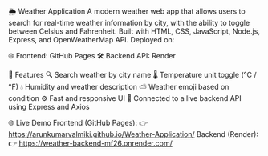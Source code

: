 🌦️ Weather Application
A modern weather web app that allows users to search for real-time weather information by city, with the ability to toggle between Celsius and Fahrenheit.
Built with HTML, CSS, JavaScript, Node.js, Express, and OpenWeatherMap API.
Deployed on:

🌐 Frontend: GitHub Pages
🛠️ Backend API: Render

🚀 Features
🔍 Search weather by city name
🌡️ Temperature unit toggle (°C / °F)
💧 Humidity and weather description
⛅ Weather emoji based on condition
⚙️ Fast and responsive UI
🔗 Connected to a live backend API using Express and Axios

🌐 Live Demo
Frontend (GitHub Pages):
👉 https://arunkumarvalmiki.github.io/Weather-Application/
Backend (Render):
👉 https://weather-backend-mf26.onrender.com/

